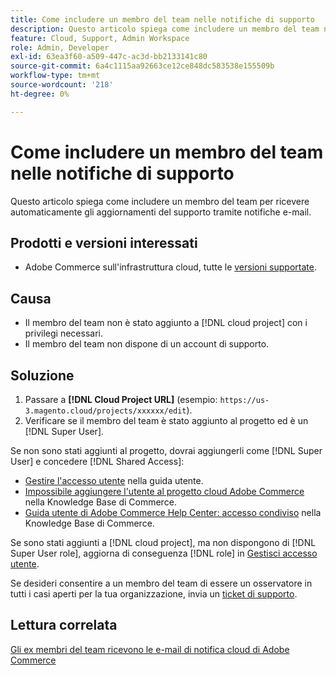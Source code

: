 ```yaml
---
title: Come includere un membro del team nelle notifiche di supporto
description: Questo articolo spiega come includere un membro del team nelle notifiche di supporto.
feature: Cloud, Support, Admin Workspace
role: Admin, Developer
exl-id: 63ea3f60-a509-447c-ac3d-bb2133141c80
source-git-commit: 6a4c1115aa92663ce12ce848dc583538e155509b
workflow-type: tm+mt
source-wordcount: '218'
ht-degree: 0%

---
```


# Come includere un membro del team nelle notifiche di supporto

Questo articolo spiega come includere un membro del team per ricevere automaticamente gli aggiornamenti del supporto tramite notifiche e-mail.

## Prodotti e versioni interessati

* Adobe Commerce sull&#39;infrastruttura cloud, tutte le [versioni supportate](https://www.adobe.com/content/dam/cc/en/legal/terms/enterprise/pdfs/Adobe-Commerce-Software-Lifecycle-Policy.pdf).

## Causa

* Il membro del team non è stato aggiunto a [!DNL cloud project] con i privilegi necessari.
* Il membro del team non dispone di un account di supporto.

## Soluzione

1. Passare a **[!DNL Cloud Project URL]** (esempio: `https://us-3.magento.cloud/projects/xxxxxx/edit`).
1. Verificare se il membro del team è stato aggiunto al progetto ed è un [!DNL Super User].

Se non sono stati aggiunti al progetto, dovrai aggiungerli come [!DNL Super User] e concedere [!DNL Shared Access]:

* [Gestire l&#39;accesso utente](https://experienceleague.adobe.com/docs/commerce-cloud-service/user-guide/project/user-access.html?lang=it) nella guida utente.
* [Impossibile aggiungere l&#39;utente al progetto cloud Adobe Commerce](https://experienceleague.adobe.com/docs/commerce-knowledge-base/kb/troubleshooting/miscellaneous/unable-add-user-adobe-commerce-cloud-project.html?lang=it) nella Knowledge Base di Commerce.
* [Guida utente di Adobe Commerce Help Center: accesso condiviso](https://experienceleague.adobe.com/docs/commerce-knowledge-base/kb/help-center-guide/magento-help-center-user-guide.html?lang=it#shared-access) nella Knowledge Base di Commerce.

Se sono stati aggiunti a [!DNL cloud project], ma non dispongono di [!DNL Super User role], aggiorna di conseguenza [!DNL role] in [Gestisci accesso utente](https://experienceleague.adobe.com/docs/commerce-cloud-service/user-guide/project/user-access.html?lang=it).

Se desideri consentire a un membro del team di essere un osservatore in tutti i casi aperti per la tua organizzazione, invia un [ticket di supporto](https://experienceleague.adobe.com/home?lang=it&amp;support-tab=home#support).

## Lettura correlata

[Gli ex membri del team ricevono le e-mail di notifica cloud di Adobe Commerce](https://experienceleague.adobe.com/docs/commerce-knowledge-base/kb/troubleshooting/miscellaneous/former-teammembers-receive-cloud-notification-emails.html?lang=it)
